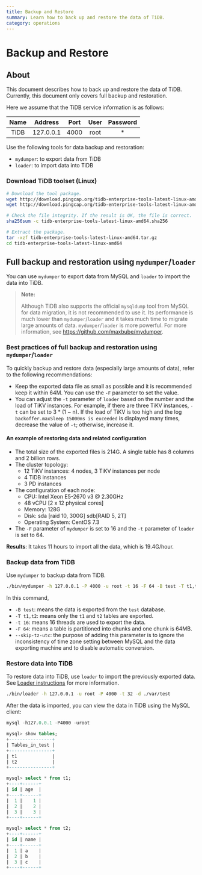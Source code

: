 ```yaml
---
title: Backup and Restore
summary: Learn how to back up and restore the data of TiDB.
category: operations
---
```


# Backup and Restore

## About

This document describes how to back up and restore the data of TiDB. Currently, this document only covers full backup and restoration.

Here we assume that the TiDB service information is as follows:

|Name|Address|Port|User|Password|
|:----:|:-------:|:----:|:----:|:------:|
|TiDB|127.0.0.1|4000|root|*|

Use the following tools for data backup and restoration:

- `mydumper`: to export data from TiDB
- `loader`: to import data into TiDB

### Download TiDB toolset (Linux)

```bash
# Download the tool package.
wget http://download.pingcap.org/tidb-enterprise-tools-latest-linux-amd64.tar.gz
wget http://download.pingcap.org/tidb-enterprise-tools-latest-linux-amd64.sha256

# Check the file integrity. If the result is OK, the file is correct.
sha256sum -c tidb-enterprise-tools-latest-linux-amd64.sha256

# Extract the package.
tar -xzf tidb-enterprise-tools-latest-linux-amd64.tar.gz
cd tidb-enterprise-tools-latest-linux-amd64
```

## Full backup and restoration using `mydumper`/`loader`

You can use `mydumper` to export data from MySQL and `loader` to import the data into TiDB.

> **Note:**
>
> Although TiDB also supports the official `mysqldump` tool from MySQL for data migration, it is not recommended to use it. Its performance is much lower than `mydumper`/`loader` and it takes much time to migrate large amounts of data. `mydumper`/`loader` is more powerful. For more information, see https://github.com/maxbube/mydumper.

### Best practices of full backup and restoration using `mydumper`/`loader` 

To quickly backup and restore data (especially large amounts of data), refer to the following recommendations:

- Keep the exported data file as small as possible and it is recommended keep it within 64M. You can use the `-F` parameter to set the value.
- You can adjust the `-t` parameter of `loader` based on the number and the load of TiKV instances. For example, if there are three TiKV instances, `-t` can be set to 3 * (1 ~ n). If the load of TiKV is too high and the log `backoffer.maxSleep 15000ms is exceeded` is displayed many times, decrease the value of `-t`; otherwise, increase it.

#### An example of restoring data and related configuration 

- The total size of the exported files is 214G. A single table has 8 columns and 2 billion rows.
- The cluster topology:
  - 12 TiKV instances: 4 nodes, 3 TiKV instances per node
  - 4 TiDB instances
  - 3 PD instances
- The configuration of each node:
  - CPU: Intel Xeon E5-2670 v3 @ 2.30GHz
  - 48 vCPU [2 x 12 physical cores]
  - Memory: 128G
  - Disk: sda [raid 10, 300G] sdb[RAID 5, 2T]
  - Operating System: CentOS 7.3
- The `-F` parameter of `mydumper` is set to 16 and the `-t` parameter of `loader` is set to 64.

**Results**: It takes 11 hours to import all the data, which is 19.4G/hour.

### Backup data from TiDB

Use `mydumper` to backup data from TiDB.

```bash
./bin/mydumper -h 127.0.0.1 -P 4000 -u root -t 16 -F 64 -B test -T t1,t2 --skip-tz-utc -o ./var/test
```

In this command,

- `-B test`: means the data is exported from the `test` database.
- `-T t1,t2`: means only the `t1` and `t2` tables are exported.
- `-t 16`: means 16 threads are used to export the data.
- `-F 64`: means a table is partitioned into chunks and one chunk is 64MB.
- `--skip-tz-utc`: the purpose of adding this parameter is to ignore the inconsistency of time zone setting between MySQL and the data exporting machine and to disable automatic conversion.

### Restore data into TiDB

To restore data into TiDB, use `loader` to import the previously exported data. See [Loader instructions](../tools/loader.md) for more information.   

```bash
./bin/loader -h 127.0.0.1 -u root -P 4000 -t 32 -d ./var/test
```

After the data is imported, you can view the data in TiDB using the MySQL client:

```sql
mysql -h127.0.0.1 -P4000 -uroot

mysql> show tables;
+----------------+
| Tables_in_test |
+----------------+
| t1             |
| t2             |
+----------------+

mysql> select * from t1;
+----+------+
| id | age  |
+----+------+
|  1 |    1 |
|  2 |    2 |
|  3 |    3 |
+----+------+

mysql> select * from t2;
+----+------+
| id | name |
+----+------+
|  1 | a    |
|  2 | b    |
|  3 | c    |
+----+------+
```